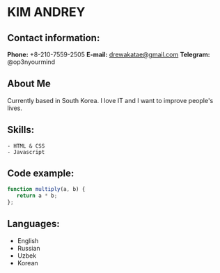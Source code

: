 # KIM ANDREY

## Contact information:

**Phone:** +8-210-7559-2505
**E-mail:** drewakatae@gmail.com
**Telegram:** @op3nyourmind

## About Me

Currently based in South Korea. I love IT and I want to improve people's lives.

## Skills:

    - HTML & CSS
    - Javascript

## Code example:

```javascript
function multiply(a, b) {
   return a * b;
};
```

## Languages:

 - English
 - Russian
 - Uzbek
 - Korean

